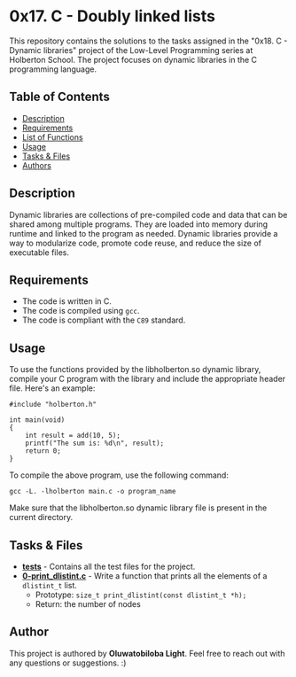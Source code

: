 # 0x17. C - Doubly linked lists
This repository contains the solutions to the tasks assigned in the "0x18. C - Dynamic libraries" project of the Low-Level Programming series at Holberton School. The project focuses on dynamic libraries in the C programming language.

## Table of Contents
- [Description](#description)
- [Requirements](#requirements)
- [List of Functions](#list-of-functions)
- [Usage](#usage)
- [Tasks & Files](#tasks--files)
- [Authors](#authors)

## Description
Dynamic libraries are collections of pre-compiled code and data that can be shared among multiple programs. They are loaded into memory during runtime and linked to the program as needed. Dynamic libraries provide a way to modularize code, promote code reuse, and reduce the size of executable files.


## Requirements
* The code is written in C.
* The code is compiled using `gcc`.
* The code is compliant with the `C89` standard.

## Usage
To use the functions provided by the libholberton.so dynamic library, compile your C program with the library and include the appropriate header file. Here's an example:

```
#include "holberton.h"

int main(void)
{
    int result = add(10, 5);
    printf("The sum is: %d\n", result);
    return 0;
}
```
To compile the above program, use the following command:
```
gcc -L. -lholberton main.c -o program_name
```
Make sure that the libholberton.so dynamic library file is present in the current directory.

## Tasks & Files
* **[tests](./tests)** - Contains all the test files for the project.
* **[0-print_dlistint.c](./0-print_dlistin.c)** - Write a function that prints all the elements of a `dlistint_t` list.
    * Prototype: `size_t print_dlistint(const dlistint_t *h);`
    * Return: the number of nodes

## Author
This project is authored by **Oluwatobiloba Light**. Feel free to reach out with any questions or suggestions. :)
